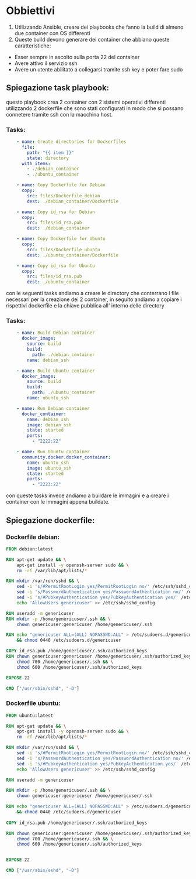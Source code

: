 # Obbiettivi

1. Utilizzando Ansible, creare dei playbooks che fanno la build di almeno due container con OS differenti
2. Queste build devono generare dei container che abbiano queste caratteristiche:
- Esser sempre in ascolto sulla porta 22 del container
- Avere attivo il servizio ssh
- Avere un utente abilitato a collegarsi tramite ssh key e poter fare sudo

## Spiegazione task playbook:
questo playbook crea 2 container con 2 sistemi operativi differenti utilizzando 2 dockerfile che sono stati configurati in modo che si possano connetere tramite ssh con la macchina host.

### Tasks:
```yaml
    - name: Create directories for Dockerfiles
      file:
        path: "{{ item }}"
        state: directory
      with_items:
        - ./debian_container
        - ./ubuntu_container

    - name: Copy Dockerfile for Debian
      copy:
        src: files/Dockerfile_debian
        dest: ./debian_container/Dockerfile

    - name: Copy id_rsa for Debian
      copy:
        src: files/id_rsa.pub
        dest: ./debian_container

    - name: Copy Dockerfile for Ubuntu
      copy:
        src: files/Dockerfile_ubuntu
        dest: ./ubuntu_container/Dockerfile

    - name: Copy id_rsa for Ubuntu
      copy:
        src: files/id_rsa.pub
        dest: ./ubuntu_container
```
con le seguenti tasks andiamo a creare le directory che conterrano i file necessari per la creazione dei 2 container, in seguito andiamo a copiare i rispettivi dockerfile e la chiave pubblica all' interno delle directory

### Tasks:
```yaml
    - name: Build Debian container
      docker_image:
        source: build
        build:
          path: ./debian_container
        name: debian_ssh

    - name: Build Ubuntu container
      docker_image:
        source: build
        build:
          path: ./ubuntu_container
        name: ubuntu_ssh

    - name: Run Debian container
      docker_container:
        name: debian_ssh
        image: debian_ssh
        state: started
        ports:
          - "2222:22"

    - name: Run Ubuntu container
      community.docker.docker_container:
        name: ubuntu_ssh
        image: ubuntu_ssh
        state: started
        ports:
          - "2223:22"
```
con  queste tasks invece andiamo a buildare le immagini e a creare i container con le immagini appena buildate.

## Spiegazione dockerfile:

### Dockerfile debian:
```dockerfile
FROM debian:latest

RUN apt-get update && \
    apt-get install -y openssh-server sudo && \
    rm -rf /var/lib/apt/lists/*

RUN mkdir /var/run/sshd && \
    sed -i 's/#PermitRootLogin yes/PermitRootLogin no/' /etc/ssh/sshd_config && \
    sed -i 's/PasswordAuthentication yes/PasswordAuthentication no/' /etc/ssh/sshd_config && \
    sed -i 's/#PubkeyAuthentication yes/PubkeyAuthentication yes/' /etc/ssh/sshd_config && \
    echo 'AllowUsers genericuser' >> /etc/ssh/sshd_config

RUN useradd -m genericuser
RUN mkdir -p /home/genericuser/.ssh && \
    chown genericuser:genericuser /home/genericuser/.ssh

RUN echo "genericuser ALL=(ALL) NOPASSWD:ALL" > /etc/sudoers.d/genericuser \
    && chmod 0440 /etc/sudoers.d/genericuser

COPY id_rsa.pub /home/genericuser/.ssh/authorized_keys
RUN chown genericuser:genericuser /home/genericuser/.ssh/authorized_keys && \
    chmod 700 /home/genericuser/.ssh && \
    chmod 600 /home/genericuser/.ssh/authorized_keys

EXPOSE 22

CMD ["/usr/sbin/sshd", "-D"]
```

### Dockerfile ubuntu:
```dockerfile
FROM ubuntu:latest

RUN apt-get update && \
    apt-get install -y openssh-server sudo && \
    rm -rf /var/lib/apt/lists/*

RUN mkdir /var/run/sshd && \
    sed -i 's/#PermitRootLogin yes/PermitRootLogin no/' /etc/ssh/sshd_config && \
    sed -i 's/PasswordAuthentication yes/PasswordAuthentication no/' /etc/ssh/sshd_config && \
    sed -i 's/#PubkeyAuthentication yes/PubkeyAuthentication yes/' /etc/ssh/sshd_config && \
    echo 'AllowUsers genericuser' >> /etc/ssh/sshd_config

RUN useradd -m genericuser

RUN mkdir -p /home/genericuser/.ssh && \
    chown genericuser:genericuser /home/genericuser/.ssh

RUN echo "genericuser ALL=(ALL) NOPASSWD:ALL" > /etc/sudoers.d/genericuser \
    && chmod 0440 /etc/sudoers.d/genericuser
    
COPY id_rsa.pub /home/genericuser/.ssh/authorized_keys

RUN chown genericuser:genericuser /home/genericuser/.ssh/authorized_keys && \
    chmod 700 /home/genericuser/.ssh && \
    chmod 600 /home/genericuser/.ssh/authorized_keys


EXPOSE 22

CMD ["/usr/sbin/sshd", "-D"]
```